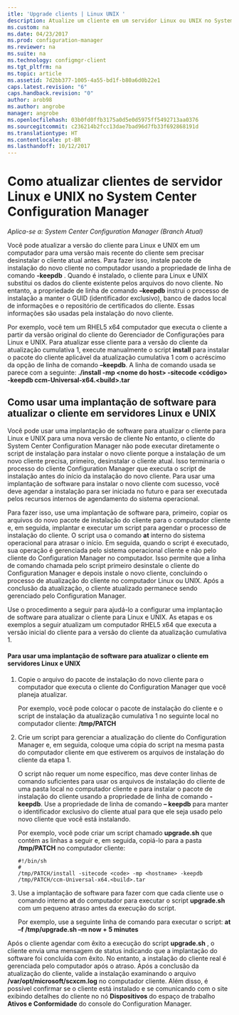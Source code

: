 ```yaml
---
itle: 'Upgrade clients | Linux UNIX '
description: Atualize um cliente em um servidor Linux ou UNIX no System Center Configuration Manager.
ms.custom: na
ms.date: 04/23/2017
ms.prod: configuration-manager
ms.reviewer: na
ms.suite: na
ms.technology: configmgr-client
ms.tgt_pltfrm: na
ms.topic: article
ms.assetid: 7d2bb377-1005-4a55-bd1f-b80a6d0b22e1
caps.latest.revision: "6"
caps.handback.revision: "0"
author: arob98
ms.author: angrobe
manager: angrobe
ms.openlocfilehash: 03b0fd0ffb3175a0d5e0d5975ff5492713aa0376
ms.sourcegitcommit: c236214b2fcc13dae7bad96d7fb33f692868191d
ms.translationtype: HT
ms.contentlocale: pt-BR
ms.lasthandoff: 10/12/2017
---
```

# <a name="how-to-upgrade-clients-for-linux-and-unix-servers-in-system-center-configuration-manager"></a>Como atualizar clientes de servidor Linux e UNIX no System Center Configuration Manager

*Aplica-se a: System Center Configuration Manager (Branch Atual)*

Você pode atualizar a versão do cliente para Linux e UNIX em um computador para uma versão mais recente do cliente sem precisar desinstalar o cliente atual antes. Para fazer isso, instale pacote de instalação do novo cliente no computador usando a propriedade de linha de comando **-keepdb** . Quando é instalado, o cliente para Linux e UNIX substitui os dados do cliente existente pelos arquivos do novo cliente. No entanto, a propriedade de linha de comando **–keepdb** instrui o processo de instalação a manter o GUID (identificador exclusivo), banco de dados local de informações e o repositório de certificados do cliente. Essas informações são usadas pela instalação do novo cliente.  

 Por exemplo, você tem um RHEL5 x64 computador que executa o cliente a partir da versão original do cliente do Gerenciador de Configurações para Linux e UNIX. Para atualizar esse cliente para a versão do cliente da atualização cumulativa 1, execute manualmente o script **install** para instalar o pacote do cliente aplicável da atualização cumulativa 1 com o acréscimo da opção de linha de comando **–keepdb**. A linha de comando usada se parece com a seguinte: **./install -mp <nome do host\> -sitecode <código\> -keepdb ccm-Universal-x64.<build\>.tar**  

## <a name="how-to-use-a-software-deployment-to-upgrade-the-client-on-linux-and-unix-servers"></a>Como usar uma implantação de software para atualizar o cliente em servidores Linux e UNIX  
 Você pode usar uma implantação de software para atualizar o cliente para Linux e UNIX para uma nova versão de cliente No entanto, o cliente do System Center Configuration Manager não pode executar diretamente o script de instalação para instalar o novo cliente porque a instalação de um novo cliente precisa, primeiro, desinstalar o cliente atual. Isso terminaria o processo do cliente Configuration Manager que executa o script de instalação antes do início da instalação do novo cliente. Para usar uma implantação de software para instalar o novo cliente com sucesso, você deve agendar a instalação para ser iniciada no futuro e para ser executada pelos recursos internos de agendamento do sistema operacional.  

 Para fazer isso, use uma implantação de software para, primeiro, copiar os arquivos do novo pacote de instalação do cliente para o computador cliente e, em seguida, implantar e executar um script para agendar o processo de instalação do cliente. O script usa o comando **at** interno do sistema operacional para atrasar o início. Em seguida, quando o script é executado, sua operação é gerenciada pelo sistema operacional cliente e não pelo cliente do Configuration Manager no computador. Isso permite que a linha de comando chamada pelo script primeiro desinstale o cliente do Configuration Manager e depois instale o novo cliente, concluindo o processo de atualização do cliente no computador Linux ou UNIX. Após a conclusão da atualização, o cliente atualizado permanece sendo gerenciado pelo Configuration Manager.  

 Use o procedimento a seguir para ajudá-lo a configurar uma implantação de software para atualizar o cliente para Linux e UNIX. As etapas e os exemplos a seguir atualizam um computador RHEL5 x64 que executa a versão inicial do cliente para a versão do cliente da atualização cumulativa 1.  

#### <a name="to-use-a-software-deployment-to-upgrade-the-client-on-linux-and-unix-servers"></a>Para usar uma implantação de software para atualizar o cliente em servidores Linux e UNIX  

1.  Copie o arquivo do pacote de instalação do novo cliente para o computador que executa o cliente do Configuration Manager que você planeja atualizar.  

     Por exemplo, você pode colocar o pacote de instalação do cliente e o script de instalação da atualização cumulativa 1 no seguinte local no computador cliente: **/tmp/PATCH**  

2.  Crie um script para gerenciar a atualização do cliente do Configuration Manager e, em seguida, coloque uma cópia do script na mesma pasta do computador cliente em que estiverem os arquivos de instalação do cliente da etapa 1.  

     O script não requer um nome específico, mas deve conter linhas de comando suficientes para usar os arquivos de instalação do cliente de uma pasta local no computador cliente e para instalar o pacote de instalação do cliente usando a propriedade de linha de comando **-keepdb**. Use a propriedade de linha de comando **– keepdb** para manter o identificador exclusivo do cliente atual para que ele seja usado pelo novo cliente que você está instalando.  

     Por exemplo, você pode criar um script chamado **upgrade.sh** que contém as linhas a seguir e, em seguida, copiá-lo para a pasta **/tmp/PATCH** no computador cliente:  

    ```  
    #!/bin/sh  
    #  
    /tmp/PATCH/install -sitecode <code> -mp <hostname> -keepdb /tmp/PATCH/ccm-Universal-x64.<build>.tar  

    ```  

3.  Use a implantação de software para fazer com que cada cliente use o comando interno **at** do computador para executar o script **upgrade.sh** com um pequeno atraso antes da execução do script.  

     Por exemplo, use a seguinte linha de comando para executar o script: **at –f /tmp/upgrade.sh –m now + 5 minutes**  

 Após o cliente agendar com êxito a execução do script **upgrade.sh** , o cliente envia uma mensagem de status indicando que a implantação do software foi concluída com êxito. No entanto, a instalação do cliente real é gerenciada pelo computador após o atraso. Após a conclusão da atualização do cliente, valide a instalação examinando o arquivo **/var/opt/microsoft/scxcm.log** no computador cliente. Além disso, é possível confirmar se o cliente está instalado e se comunicando com o site exibindo detalhes do cliente no nó **Dispositivos** do espaço de trabalho **Ativos e Conformidade** do console do Configuration Manager.  
